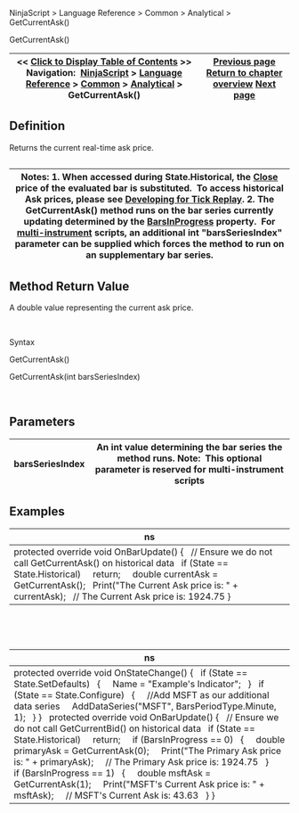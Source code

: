 ﻿


NinjaScript \> Language Reference \> Common \> Analytical \> GetCurrentAsk()






















GetCurrentAsk()







| \<\< [Click to Display Table of Contents](getcurrentask.md) \>\> **Navigation:**     [NinjaScript](ninjascript.md) \> [Language Reference](language_reference_wip.md) \> [Common](common.md) \> [Analytical](market_data.md) \> GetCurrentAsk() | [Previous page](crossbelow.md) [Return to chapter overview](market_data.md) [Next page](getcurrentaskvolume.md) |
| --- | --- |











## Definition


Returns the current real\-time ask price.


## 




| Notes:  1\. When accessed during State.Historical, the [Close](close.md) price of the evaluated bar is substituted.  To access historical Ask prices, please see [Developing for Tick Replay](developing_for__tick_replay.md). 2\. The GetCurrentAsk() method runs on the bar series currently updating determined by the [BarsInProgress](barsinprogress.md) property.  For [multi\-instrument](multi-time_frame__instruments.md) scripts, an additional int "barsSeriesIndex" parameter can be supplied which forces the method to run on an supplementary bar series. |
| --- |



## 


## 


## Method Return Value


A double value representing the current ask price.


 


Syntax  

GetCurrentAsk()  

GetCurrentAsk(int barsSeriesIndex)


 


## Parameters




| barsSeriesIndex | An int value determining the bar series the method runs. Note:  This optional parameter is reserved for multi\-instrument scripts |
| --- | --- |



## 


## 


## Examples




| ns |
| --- |
| protected override void OnBarUpdate() {    // Ensure we do not call GetCurrentAsk() on historical data    if (State \=\= State.Historical)      return;      double currentAsk \= GetCurrentAsk();    Print("The Current Ask price is: " \+ currentAsk);    // The Current Ask price is: 1924\.75 } |



 


 




| ns |
| --- |
| protected override void OnStateChange() {    if (State \=\= State.SetDefaults)    {      Name \= "Example's Indicator";    }    if (State \=\= State.Configure)    {      //Add MSFT as our additional data series      AddDataSeries("MSFT", BarsPeriodType.Minute, 1);    } }   protected override void OnBarUpdate() {    // Ensure we do not call GetCurrentBid() on historical data    if (State \=\= State.Historical)      return;      if (BarsInProgress \=\= 0)    {      double primaryAsk \= GetCurrentAsk(0);      Print("The Primary Ask price is: " \+ primaryAsk);      // The Primary Ask price is: 1924\.75    }      if (BarsInProgress \=\= 1)    {      double msftAsk \= GetCurrentAsk(1);      Print("MSFT's Current Ask price is: " \+ msftAsk);      // MSFT's Current Ask is: 43\.63    } } |










